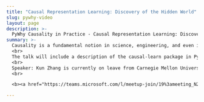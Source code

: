 ```yaml
---
title: "Causal Representation Learning: Discovery of the Hidden World"
slug: pywhy-video
layout: page
description: >-
  PyWhy Causality in Practice - Causal Representation Learning: Discovery of the Hidden World - Kun Zhang
summary: >-
  Causality is a fundamental notion in science, engineering, and even in machine learning. Causal representation learning aims to reveal the underlying high-level hidden causal variables and their relations. It can be seen as a special case of causal discovery, whose goal is to recover the underlying causal structure or causal model from observational data. The modularity property of a causal system implies properties of minimal changes and independent changes of causal representations, and in this talk, we show how such properties make it possible to recover the underlying causal representations from observational data with identifiability guarantees: under appropriate assumptions, the learned representations are consistent with the underlying causal process. Various problem settings are considered, involving independent and identically distributed (i.i.d.) data, temporal data, or data with distribution shift as input. We demonstrate when identifiable causal representation learning can benefit from flexible deep learning and when suitable parametric assumptions have to be imposed on the causal process, with various examples and applications.
  <br>
  The talk will include a description of the causal-learn package in PyWhy. Learn more: https://github.com/py-why/causal-learn
  <br>
  Speaker: Kun Zhang is currently on leave from Carnegie Mellon University (CMU), where he is an associate professor of philosophy and an affiliate faculty in the machine learning department; he is working as a professor and the acting chair of the machine learning department and the director of the Center for Integrative AI at Mohamed bin Zayed University of Artificial Intelligence (MBZUAI). He develops methods for making causality transparent by torturing various kinds of data and investigates machine learning problems including transfer learning, representation learning, and reinforcement learning from a causal perspective. He has been frequently serving as a senior area chair, area chair, or senior program committee member for major conferences in machine learning or artificial intelligence, including UAI, NeurIPS, ICML, IJCAI, AISTATS, and ICLR.  He was a general & program co-chair of the first Conference on Causal Learning and Reasoning (CLeaR 2022), a program co-chair of the 38th Conference on Uncertainty in Artificial Intelligence (UAI 2022), and is a general co-chair of UAI 2023.
  <br>

  <b><a href="https://teams.microsoft.com/l/meetup-join/19%3ameeting_N2E0NzAxOTctMDAxNC00ZTY2LWE5ODYtZDU5YjhmNmRlZmM4%40thread.v2/0?context=%7b%22Tid%22%3a%22492f1487-e76c-454d-aad1-28c9aaf849f3%22%2c%22Oid%22%3a%22404ab0c2-59ec-4b36-88e9-81f01946470f%22%7d">Join the live seminar</a> on January 29, 2024 at Monday 8:00am pacific / 11:00am eastern / 4:00pm GMT / 9:30pm IST.

---
```

